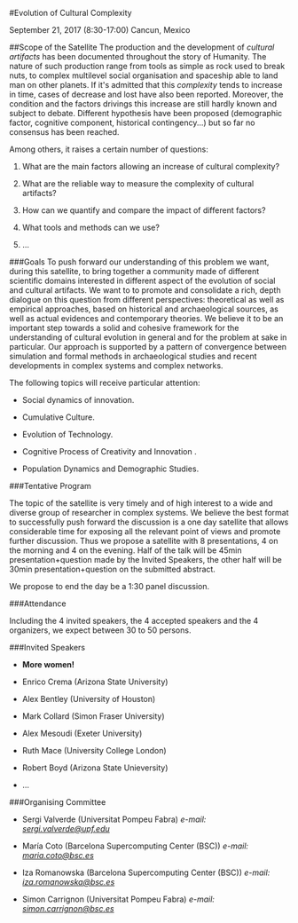#Evolution of Cultural Complexity

September 21, 2017 (8:30-17:00)
Cancun, Mexico 

##Scope of the Satellite
The production and the development of *cultural artifacts* has been documented throughout the story of Humanity. The nature of such production range from tools as simple as rock used to break nuts, to complex multilevel social organisation and spaceship able to land man on other planets. 
If it's admitted that this *complexity* tends to increase in time, cases of decrease and lost have also been reported. Moreover, the condition and the factors drivings this increase are still hardly known and subject to debate. Different hypothesis have been proposed (demographic factor, cognitive component, historical contingency...) but so far no consensus has been reached.

Among others, it raises a certain number of questions:

1. What are the main factors allowing an increase of cultural complexity?  

2. What are the reliable way to measure the complexity of cultural artifacts?

3. How can we quantify and compare the impact of different factors? 

4. What tools and methods can we use?

5. ...


###Goals
To push forward our understanding of this problem we want, during this satellite, to bring together a community made of different scientific domains interested in different aspect of the evolution of social and cultural artifacts.
We want to to promote and consolidate a rich, depth dialogue on this question from different perspectives: theoretical as well as empirical approaches, based on historical and archaeological sources, as well as actual evidences and contemporary theories. We believe it to be an important step towards a solid and cohesive framework for the understanding of cultural evolution in general and for the problem at sake in particular. Our approach is supported by a pattern of convergence between simulation and formal methods in archaeological studies and recent developments in complex systems and complex networks. 

The following topics will receive particular attention:

- Social dynamics of innovation.

- Cumulative Culture.

- Evolution of Technology.

- Cognitive Process of Creativity and Innovation . 

- Population Dynamics and Demographic Studies.



###Tentative Program

The topic of the satellite is very timely and of high interest to a wide and diverse group of researcher in complex systems. 
We believe the best format to successfully push forward the discussion is a one day satellite that allows considerable time for  exposing all the relevant point of views and promote further discussion.
Thus we propose a satellite with 8 presentations, 4 on the morning and 4 on the evening. Half of the talk will be 45min presentation+question made by the Invited Speakers, the other half will be 30min presentation+question on the submitted abstract.

We propose to end the day be a 1:30 panel discussion.


###Attendance

Including the 4 invited speakers, the 4 accepted speakers and the 4 organizers, we expect between 30 to 50 persons.


###Invited Speakers

- **More women!**

- Enrico Crema (Arizona State University) 

- Alex Bentley (University of Houston)

- Mark Collard (Simon Fraser University)

- Alex Mesoudi (Exeter University)

- Ruth Mace  (University College London)

- Robert Boyd (Arizona State Unieversity)

- ...


###Organising Committee

- Sergi Valverde (Universitat Pompeu Fabra) *e-mail: sergi.valverde@upf.edu*

- María Coto (Barcelona Supercomputing Center (BSC)) *e-mail: maria.coto@bsc.es*

- Iza Romanowska (Barcelona Supercomputing Center (BSC)) *e-mail: iza.romanowska@bsc.es*

- Simon Carrignon (Universitat Pompeu Fabra) *e-mail: simon.carrignon@bsc.es*
 



